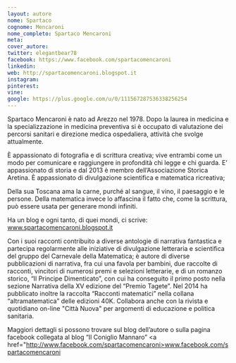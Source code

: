 ```yaml
---
layout: autore
nome: Spartaco
cognome: Mencaroni
nome_completo: Spartaco Mencaroni
meta:
cover_autore:
twitter: elegantbear78
facebook: https://www.facebook.com/spartacomencaroni
linkedin:
web: http://spartacomencaroni.blogspot.it
instagram:
pinterest:
vine:
google: https://plus.google.com/u/0/111567287536338256254
---
```


Spartaco Mencaroni è nato ad Arezzo nel 1978. Dopo la laurea in medicina e la specializzazione in medicina preventiva si è occupato di valutazione dei percorsi sanitari e direzione medica ospedaliera, attività che svolge attualmente.

È appassionato di fotografia e di scrittura creativa; vive entrambi come un modo per comunicare e raggiungere in profondità chi legge e chi guarda. E’ appassionato di storia e dal 2013 è membro dell’Associazione Storica Aretina. È appassionato di divulgazione scientifica e matematica ricreativa;

Della sua Toscana ama la carne, purché al sangue, il vino, il paesaggio e le persone. Della matematica invece lo affascina il fatto che, come la scrittura, può essere usata per generare mondi infiniti.

Ha un blog e ogni tanto, di quei mondi, ci scrive: <a href="http://www.spartacomencaroni.blogspot.it">www.spartacomencaroni.blogspot.it</a>

Con i suoi racconti contribuito a diverse antologie di narrativa fantastica e partecipa regolarmente alle iniziative di divulgazione letteraria e scientifica del gruppo del Carnevale della Matematica; è autore di diverse pubblicazioni di narrativa, fra cui una favola per bambini, due raccolte di racconti, vincitori di numerosi premi e selezioni letterarie, e di un romanzo storico, “Il Principe Dimenticato”, con cui ha conseguito il primo posto nella sezione Narrativa della XV edizione del “Premio Tagete”. Nel 2014 ha pubblicato inoltre la raccolta “Racconti matematici” nella collana “altramatematica” delle edizioni 40K. Collabora anche con la rivista e quotidiano on-line "Città Nuova" per argomenti di educazione e politica sanitaria.

Maggiori dettagli si possono trovare sul blog dell’autore o sulla pagina facebook collegata al blog “Il Coniglio Mannaro” <a href="http://www.facebook.com/spartacomencaroni>www.facebook.com/spartacomencaroni</a>
